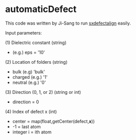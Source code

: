 # automaticDefect

This code was written by Ji-Sang to run [sxdefectalign](https://sxrepo.mpie.de/projects/sphinx-add-ons/files) easily.

Input parameters:

(1) Dielectric constant (string)
* (e.g.) eps = '10' 

(2) Location of folders (string)
* bulk (e.g) 'bulk' 
* charged (e.g.) '1' 
* neutral (e.g.) '0'

(3) Direction (0, 1, or 2) (string or int)
* direction = 0

(4) Index of defect x (int)
* center = map(float,getCenter(defect,**x**))
* -1 = last atom  
* integer i = ith atom
